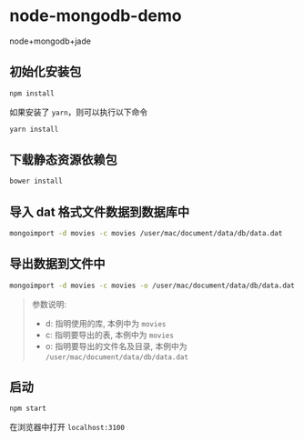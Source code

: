 # node-mongodb-demo
node+mongodb+jade

## 初始化安装包
```bash
npm install
```
如果安装了 `yarn`，则可以执行以下命令
```bash
yarn install
```

## 下载静态资源依赖包
```bash
bower install
```

## 导入 dat 格式文件数据到数据库中
```bash
mongoimport -d movies -c movies /user/mac/document/data/db/data.dat
```

## 导出数据到文件中
```bash
mongoimport -d movies -c movies -o /user/mac/document/data/db/data.dat
```

> 参数说明:
> - d: 指明使用的库, 本例中为 `movies`
> - c: 指明要导出的表, 本例中为 `movies`
> - o: 指明要导出的文件名及目录, 本例中为 `/user/mac/document/data/db/data.dat`

## 启动 
```bash
npm start
```

在浏览器中打开 `localhost:3100`